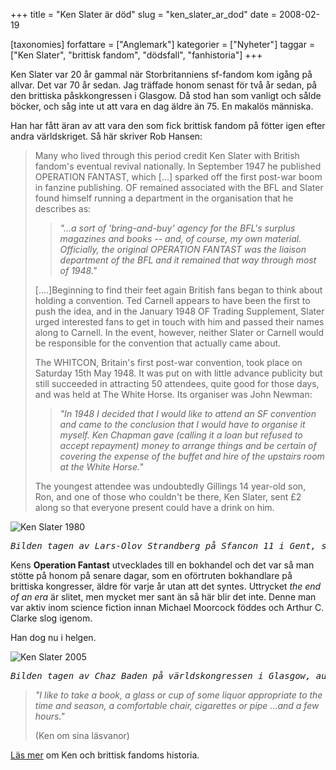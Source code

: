 +++
title = "Ken Slater är död"
slug = "ken_slater_ar_dod"
date = 2008-02-19

[taxonomies]
forfattare = ["Anglemark"]
kategorier = ["Nyheter"]
taggar = ["Ken Slater", "brittisk fandom", "dödsfall", "fanhistoria"]
+++

Ken Slater var 20 år gammal när Storbritanniens sf-fandom kom igång på allvar. Det var 70 år sedan. Jag träffade honom senast för två år sedan, på den brittiska påskkongressen i Glasgow. Då stod han som vanligt och sålde böcker, och såg inte ut att vara en dag äldre än 75. En makalös människa.

Han har fått äran av att vara den som fick brittisk fandom på fötter igen efter andra världskriget. Så här skriver Rob Hansen:
<blockquote> Many who lived through this period credit Ken Slater with British fandom's eventual revival nationally. In September 1947 he published OPERATION FANTAST, which [...] sparked off the first post-war boom in fanzine publishing. OF remained associated with the BFL and Slater found himself running a department in the organisation that he describes as:
<blockquote><em>    "...a sort of 'bring-and-buy' agency for the BFL's surplus magazines and books -- and, of course, my own material. Officially, the original OPERATION FANTAST was the liaison department of the BFL and it remained that way through most of 1948."</em></blockquote>
[....]Beginning to find their feet again British fans began to think about holding a convention. Ted Carnell appears to have been the first to push the idea, and in the January 1948 OF Trading Supplement, Slater urged interested fans to get in touch with him and passed their names along to Carnell. In the event, however, neither Slater or Carnell would be responsible for the convention that actually came about.

The WHITCON, Britain's first post-war convention, took place on Saturday 15th May 1948. It was put on with little advance publicity but still succeeded in attracting 50 attendees, quite good for those days, and was held at The White Horse. Its organiser was John Newman:
<blockquote><em>    "In 1948 I decided that I would like to attend an SF convention and came to the conclusion that I would have to organise it myself. Ken Chapman gave (calling it a loan but refused to accept repayment) money to arrange things and be certain of covering the expense of the buffet and hire of the upstairs room at the White Horse."</em></blockquote>
The youngest attendee was undoubtedly Gillings 14 year-old son, Ron, and one of those who couldn't be there, Ken Slater, sent £2 along so that everyone present could have a drink on him.</blockquote>
<img src="__FIXME__/wp-content/uploads/2008/02/slater1980.jpg" alt="Ken Slater 1980" />
<pre><em>Bilden tagen av Lars-Olov Strandberg på Sfancon 11 i Gent, september 1980</em></pre>
Kens <strong>Operation Fantast</strong> utvecklades till en bokhandel  och det var så man stötte på honom på senare dagar, som en oförtruten bokhandlare på brittiska kongresser, äldre för varje år utan att det syntes. Uttrycket <em>the end of an era</em> är slitet, men mycket mer sant än så här blir det inte. Denne man var aktiv inom science fiction innan Michael Moorcock föddes och Arthur C. Clarke slog igenom.

Han dog nu i helgen.

<img src="__FIXME__/wp-content/uploads/2008/02/slater2005.jpg" alt="Ken Slater 2005" />
<pre><em>Bilden tagen av Chaz Baden på världskongressen i Glasgow, augusti 2005</em></pre>
<blockquote><em>"I like to take a book, a glass or cup of some liquor appropriate to the time and season, a comfortable chair, cigarettes or pipe ...and a few hours."</em>

(Ken om sina läsvanor)</blockquote>
[Läs mer](http://www.dcs.gla.ac.uk/SF-Archives/Then/Index.html) om Ken och brittisk fandoms historia.
